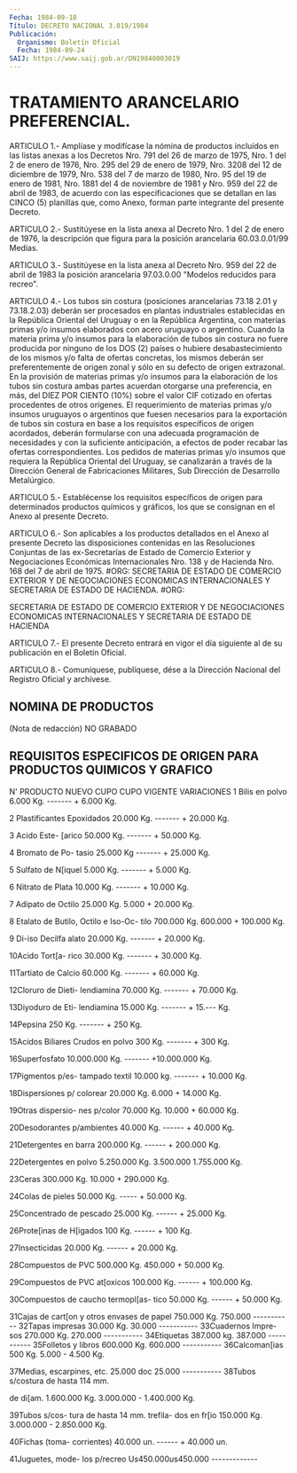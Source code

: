 ```yaml
---
Fecha: 1984-09-18
Título: DECRETO NACIONAL 3.019/1984
Publicación:
  Organismo: Boletín Oficial
  Fecha: 1984-09-24
SAIJ: https://www.saij.gob.ar/DN19840003019
---
```

# TRATAMIENTO ARANCELARIO PREFERENCIAL.

<a id="1"></a>
ARTICULO    1.-  Amplíase  y  modifícase  la  nómina  de  productos incluídos en  las  listas  anexas a los Decretos Nro. 791 del 26 de marzo de 1975, Nro. 1 del 2  de  enero  de 1976, Nro. 295 del 29 de enero de 1979, Nro. 3208 del 12 de diciembre  de 1979, Nro. 538 del 7 de marzo de 1980, Nro. 95 del 19 de enero de  1981, Nro. 1881 del 4  de  noviembre  de 1981 y Nro. 959 del 22 de abril  de  1983,  de acuerdo con las especificaciones  que  se detallan en las CINCO (5) planillas  que, como Anexo, forman parte  integrante  del  presente Decreto.

<a id="2"></a>
ARTICULO  2.- Sustitúyese en la lista anexa al Decreto Nro. 1 del 2 de enero de  1976,  la  descripción  que  figura  para  la posición arancelaria 60.03.0.01/99 Medias.

<a id="3"></a>
ARTICULO  3.- Sustitúyese en la lista anexa al Decreto Nro. 959 del 22 de abril  de  1983  la  posición arancelaria 97.03.0.00 "Modelos reducidos para recreo".

<a id="4"></a>
ARTICULO  4.-  Los tubos sin costura (posiciones arancelarias 73.18 2.01 y 73.18.2.03)  deberán  ser procesados en plantas industriales establecidas  en  la  República  Oriental   del  Uruguay  o  en  la República  Argentina,  con materias primas y/o  insumos  elaborados con  acero  uruguayo  o argentino.  Cuando  la  materia  prima  y/o insumos  para  la  elaboración   de  tubos  sin  costura  no  fuere producida por ninguno de los DOS (2) países o hubiere desabastecimiento de los mismos y/o  falta  de  ofertas  concretas, los  mismos  deberán ser preferentemente de origen zonal y sólo  en su defecto de  origen  extrazonal.  En  la  provisión  de  materias primas  y/o  insumos  para  la elaboración de los tubos sin costura ambas partes acuerdan otorgarse  una  preferencia, en más, del DIEZ POR CIENTO (10%) sobre el valor CIF cotizado en ofertas procedentes de otros orígenes. El requerimiento  de materias primas y/o  insumos uruguayos o argentinos que fuesen necesarios  para  la exportación   de  tubos  sin  costura  en  base  a  los  requisitos específicos  de   origen  acordados,  deberán  formularse  con  una adecuada  programación    de    necesidades  y  con  la  suficiente anticipación, a efectos de poder recabar las ofertas correspondientes. Los pedidos de  materias  primas  y/o insumos que requiera  la  República  Oriental  del  Uruguay,  se canalizarán  a través  de  la  Dirección  General de Fabricaciones Militares,  Sub Dirección de Desarrollo Metalúrgico.

<a id="5"></a>
ARTICULO  5.-  Establécense  los  requisitos  específicos de origen para  determinados  productos  químicos  y  gráficos,  los  que  se consignan en el Anexo al presente Decreto.

<a id="6"></a>
ARTICULO  6.- Son aplicables a los productos detallados en el Anexo al presente Decreto las disposiciones contenidas en las Resoluciones  Conjuntas de las ex-Secretarías de Estado de Comercio Exterior y Negociaciones  Económicas  Internacionales Nro. 138 y de Hacienda  Nro.  168  del 7 de abril de 1975.  #ORG:  SECRETARIA  DE ESTADO  DE  COMERCIO  EXTERIOR    Y   DE  NEGOCIACIONES  ECONOMICAS INTERNACIONALES  Y  SECRETARIA  DE  ESTADO    DE   HACIENDA.  #ORG:

SECRETARIA  DE  ESTADO  DE  COMERCIO  EXTERIOR  Y  DE NEGOCIACIONES ECONOMICAS  INTERNACIONALES  Y  SECRETARIA  DE  ESTADO DE  HACIENDA

<a id="7"></a>
ARTICULO  7.- El presente Decreto entrará en vigor el día siguiente al de su publicación en el Boletín Oficial.

<a id="8"></a>
ARTICULO  8.- Comuníquese, publíquese, dése a la Dirección Nacional del Registro Oficial y archívese.

## NOMINA DE PRODUCTOS

<a id="1"></a>
(Nota de redacción) NO GRABADO

## REQUISITOS  ESPECIFICOS DE ORIGEN PARA PRODUCTOS QUIMICOS Y GRAFICO

<a id="1"></a>
N'   PRODUCTO        NUEVO CUPO  CUPO VIGENTE   VARIACIONES 1 Bilis en polvo       6.000 Kg.    -------    +   6.000 Kg.

2 Plastificantes  Epoxidados          20.000 Kg.    -------    +  20.000 Kg.

3 Acido Este-  [arico              50.000 Kg.    -------    +  50.000 Kg.

4 Bromato de Po-  tasio               25.000 Kg     -------    +  25.000 Kg.

5 Sulfato de  N[iquel              5.000 Kg.    -------    +   5.000 Kg.

6 Nitrato de  Plata              10.000 Kg.     -------    +  10.000 Kg.

7 Adipato de  Octilo             25.000 Kg.       5.000    +  20.000 Kg.

8 Etalato de Butilo,  Octilo e Iso-Oc-  tilo              700.000 Kg.     600.000    + 100.000 Kg.

9 Di-iso Decilfa  alato              20.000 Kg.     -------    +  20.000 Kg.

10Acido Tort[a-  rico               30.000 Kg.     -------    +  30.000 Kg.

11Tartiato de  Calcio             60.000 Kg.     -------    +  60.000 Kg.

12Cloruro de Dieti-  lendiamina         70.000 Kg.     -------    +  70.000 Kg.

13Diyoduro de Eti-  lendiamina         15.000 Kg.     -------    +  15.--- Kg.

14Pepsina               250 Kg.     -------    +     250 Kg.

15Acidos Biliares  Crudos en polvo       300 Kg.     -------    +     300 Kg.

16Superfosfato   10.000.000 Kg.     -------  +10.000.000 Kg.

17Pigmentos p/es-  tampado textil     10.000 kg.     -------    +  10.000 Kg.

18Dispersiones p/  colorear           20.000 Kg.       6.000    +  14.000 Kg.

19Otras dispersio-  nes p/color        70.000 Kg.      10.000    +  60.000 Kg.

20Desodorantes  p/ambientes        40.000 Kg.      ------    +  40.000 Kg.

21Detergentes en  barra            200.000 Kg.       ------    + 200.000 Kg.

22Detergentes en  polvo          5.250.000 Kg.   3.500.000     1.755.000 Kg.

23Ceras            300.000 Kg.       10.000    + 290.000 Kg.

24Colas de  pieles             50.000 Kg.       -----    +   50.000 Kg.

25Concentrado  de pescado         25.000 Kg.      ------    +   25.000 Kg.

26Prote[inas de  H[igados              100 Kg.      ------    +      100 Kg.

27Insecticidas       20.000 Kg.      ------    +   20.000 Kg.

28Compuestos de PVC 500.000 Kg.    450.000     +   50.000 Kg.

29Compuestos de PVC  at[oxicos         100.000 Kg.      ------    +  100.000 Kg.

30Compuestos de  caucho termopl[as-  tico               50.000 Kg.      ------    +   50.000 Kg.

31Cajas de cart[on  y otros envases  de papel          750.000 Kg.    750.000        ----------- 32Tapas impresas     30.000 Kg.     30.000        ----------- 33Cuadernos Impre-  sos               270.000 Kg.    270.000        ----------- 34Etiquetas         387.000 kg.    387.000        ----------- 35Folletos y libros 600.000 Kg.    600.000        ----------- 36Calcoman[ias          500 Kg.      5.000       -  4.500 Kg.

37Medias, escarpines,  etc.               25.000 doc     25.000        ----------- 38Tubos s/costura de hasta 114 mm.

de di[am.       1.600.000 Kg.  3.000.000    - 1.400.000 Kg.

39Tubos s/cos-  tura de hasta  14 mm. trefila-  dos en fr[io      150.000 Kg.  3.000.000    - 2.850.000 Kg.

40Fichas (toma-  corrientes)        40.000 un.    ------       +  40.000 un.

41Juguetes, mode-   los  p/recreo   U$s    450.000 u$s450.000       -------------